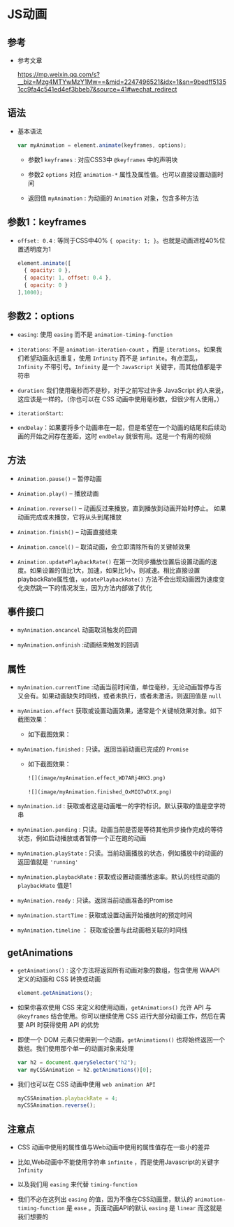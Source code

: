 # JS动画

## 参考

- 参考文章

    <https://mp.weixin.qq.com/s?__biz=Mzg4MTYwMzY1Mw==&mid=2247496521&idx=1&sn=9bedff51351cc9fa4c541ed4ef3bbeb7&source=41#wechat_redirect>

## 语法

- 基本语法

    ```js
    var myAnimation = element.animate(keyframes, options);
    ```

  - 参数1 `keyframes` : 对应CSS3中 `@keyframes` 中的声明块

  - 参数2 `options` 对应 `animation-*` 属性及属性值。也可以直接设置动画时间

  - 返回值 `myAnimation` : 为动画的 `Animation` 对象，包含多种方法

## 参数1：keyframes

- `offset: 0.4` : 等同于CSS中40% `{ opacity: 1; }`。也就是动画进程40%位置透明度为1

    ```js
    element.animate([
      { opacity: 0 },
      { opacity: 1, offset: 0.4 },
      { opacity: 0 }
    ],1000);
    ```

## 参数2：options

- `easing`: 使用 `easing` 而不是 `animation-timing-function`

- `iterations`: 不是 `animation-iteration-count` ，而是 `iterations`。如果我们希望动画永远重复，使用 `Infinity` 而不是 `infinite`。有点混乱， `Infinity` 不带引号。`Infinity` 是一个 `JavaScript` 关键字，而其他值都是字符串

- `duration`: 我们使用毫秒而不是秒，对于之前写过许多 JavaScript 的人来说，这应该是一样的。（你也可以在 CSS 动画中使用毫秒数，但很少有人使用。）

- `iterationStart`:

- `endDelay`：如果要将多个动画串在一起，但是希望在一个动画的结尾和后续动画的开始之间存在差距，这时 `endDelay` 就很有用。这是一个有用的视频

## 方法

- `Animation.pause()` – 暂停动画

- `Animation.play()` – 播放动画

- `Animation.reverse()` – 动画反过来播放，直到播放到动画开始时停止。 如果动画完成或未播放，它将从头到尾播放

- `Animation.finish()` – 动画直接结束

- `Animation.cancel()` – 取消动画，会立即清除所有的关键帧效果

- `Animation.updatePlaybackRate()` 在第一次同步播放位置后设置动画的速度。如果设置的值比1大，加速，如果比1小，则减速。相比直接设置playbackRate属性值，`updatePlaybackRate()` 方法不会出现动画因为速度变化突然跳一下的情况发生，因为方法内部做了优化

## 事件接口

- `myAnimation.oncancel` 动画取消触发的回调

- `myAnimation.onfinish` :动画结束触发的回调

## 属性

- `myAnimation.currentTime` :动画当前时间值，单位毫秒，无论动画暂停与否又会有。如果动画缺失时间线，或者未执行，或者未激活，则返回值是 `null`

- `myAnimation.effect` 获取或设置动画效果，通常是个关键帧效果对象。如下截图效果：

  - 如下截图效果：

- `myAnimation.finished` : 只读。返回当前动画已完成的 `Promise`

  - 如下截图效果：

        ![](image/myAnimation.effect_WD7ARj4HX3.png)

        ![](image/myAnimation.finished_OxMIQ7wDtX.png)

- `myAnimation.id` : 获取或者这是动画唯一的字符标识。默认获取的值是空字符串

- `myAnimation.pending` : 只读。动画当前是否是等待其他异步操作完成的等待状态，例如启动播放或者暂停一个正在跑的动画

- `myAnimation.playState` : 只读。当前动画播放的状态，例如播放中的动画的返回值就是 `'running'`

- `myAnimation.playbackRate` : 获取或设置动画播放速率。默认的线性动画的 `playbackRate` 值是1

- `myAnimation.ready` : 只读。返回当前动画准备的Promise

- `myAnimation.startTime` : 获取或设置动画开始播放时的预定时间

- `myAnimation.timeline` ： 获取或设置与此动画相关联的时间线

## getAnimations

- `getAnimations()` : 这个方法将返回所有动画对象的数组，包含使用 WAAPI 定义的动画和 CSS 转换或动画

    ```js
    element.getAnimations();
    ```

- 如果你喜欢使用 CSS 来定义和使用动画，`getAnimations()` 允许 API 与 `@keyframes` 结合使用。你可以继续使用 CSS 进行大部分动画工作，然后在需要 API 时获得使用 API 的优势

- 即使一个 DOM 元素只使用到一个动画，`getAnimations()` 也将始终返回一个数组。我们使用那个单一的动画对象来处理

    ```js
    var h2 = document.querySelector("h2");
    var myCSSAnimation = h2.getAnimations()[0];
    ```

- 我们也可以在 CSS 动画中使用 `web animation API`

    ```js
    myCSSAnimation.playbackRate = 4;
    myCSSAnimation.reverse();
    ```

## 注意点

- CSS 动画中使用的属性值与Web动画中使用的属性值存在一些小的差异

- 比如,Web动画中不能使用字符串 `infinite` ，而是使用Javascript的关键字 `Infinity`

- 以及我们用 `easing` 来代替 `timing-function`

- 我们不必在这列出 `easing` 的值，因为不像在CSS动画里，默认的 `animation-timing-function` 是 `ease` 。页面动画API的默认 `easing` 是 `linear` 而这就是我们想要的
